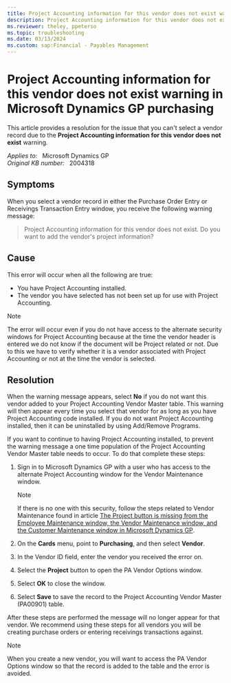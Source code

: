 ```yaml
---
title: Project Accounting information for this vendor does not exist warning
description: Project Accounting information for this vendor does not exist this warning occurs when you select a vendor record. Provides a resolution.
ms.reviewer: theley, ppeterso
ms.topic: troubleshooting
ms.date: 03/13/2024
ms.custom: sap:Financial - Payables Management
---
```

# Project Accounting information for this vendor does not exist warning in Microsoft Dynamics GP purchasing

This article provides a resolution for the issue that you can't select a vendor record due to the **Project Accounting information for this vendor does not exist** warning.

_Applies to:_ &nbsp; Microsoft Dynamics GP  
_Original KB number:_ &nbsp; 2004318

## Symptoms

When you select a vendor record in either the Purchase Order Entry or Receivings Transaction Entry window, you receive the following warning message:

> Project Accounting information for this vendor does not exist. Do you want to add the vendor's project information?

## Cause

This error will occur when all the following are true:

- You have Project Accounting installed.
- The vendor you have selected has not been set up for use with Project Accounting.

> [!NOTE]
> The error will occur even if you do not have access to the alternate security windows for Project Accounting because at the time the vendor header is entered we do not know if the document will be Project related or not. Due to this we have to verify whether it is a vendor associated with Project Accounting or not at the time the vendor is selected.

## Resolution

When the warning message appears, select **No** if you do not want this vendor added to your Project Accounting Vendor Master table. This warning will then appear every time you select that vendor for as long as you have Project Accounting code installed. If you do not want Project Accounting installed, then it can be uninstalled by using Add/Remove Programs.

If you want to continue to having Project Accounting installed, to prevent the warning message a one time population of the Project Accounting Vendor Master table needs to occur. To do that complete these steps:

1. Sign in to Microsoft Dynamics GP with a user who has access to the alternate Project Accounting window for the Vendor Maintenance window.

    > [!NOTE]
    > If there is no one with this security, follow the steps related to Vendor Maintenance found in article [The Project button is missing from the Employee Maintenance window, the Vendor Maintenance window, and the Customer Maintenance window in Microsoft Dynamics GP](https://support.microsoft.com/topic/the-project-button-is-missing-from-the-employee-maintenance-window-the-vendor-maintenance-window-and-the-customer-maintenance-window-in-microsoft-dynamics-gp-2c0da88f-53d8-0a05-f4d1-6229c43c1a55).

2. On the **Cards** menu, point to **Purchasing**, and then select **Vendor**.
3. In the Vendor ID field, enter the vendor you received the error on.
4. Select the **Project** button to open the PA Vendor Options window.
5. Select **OK** to close the window.
6. Select **Save** to save the record to the Project Accounting Vendor Master (PA00901) table.

After these steps are performed the message will no longer appear for that vendor. We recommend using these steps for all vendors you will be creating purchase orders or entering receivings transactions against.

> [!NOTE]
> When you create a new vendor, you will want to access the PA Vendor Options window so that the record is added to the table and the error is avoided.
